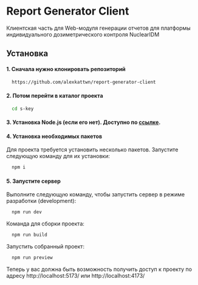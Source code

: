 # Report Generator Client

Клиентская часть для Web-модуля генерации отчетов для платформы индивидуального дозиметрического контроля NuclearIDM

## Установка

#### 1. Сначала нужно клонировать репозиторий

```bash
  https://github.com/alexkattwn/report-generator-client
```

#### 2. Потом перейти в каталог проекта

```bash
  cd s-key
```

#### 3. Установка Node.js (если его нет). Доступно по [ссылке](https://nodejs.org/en/download/).

#### 4. Установка необходимых пакетов

Для проекта требуется установить несколько пакетов. Запустите следующую команду для их установки:

```bash
  npm i
```

#### 5. Запустите сервер

Выполните следующую команду, чтобы запустить сервер в режиме разработки (development):

```bash
  npm run dev
```

Команда для сборки проекта:

```bash
  npm run build
```

Запустить собранный проект:

```bash
  npm run preview
```

Теперь у вас должна быть возможность получить доступ к проекту по адресу http://localhost:5173/
или http://localhost:4173/
